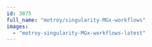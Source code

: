 ```yaml
---
id: 3875
full_name: "motroy/singularity-MGx-workflows"
images: 
  - "motroy-singularity-MGx-workflows-latest"
---
```


